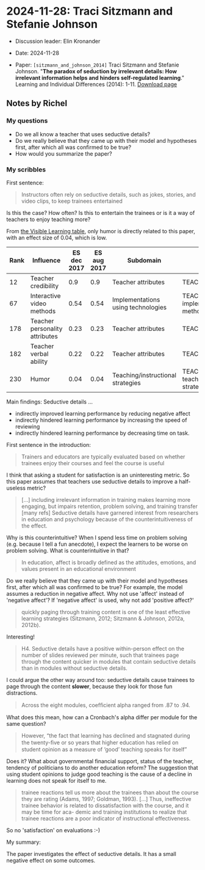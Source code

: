 # 2024-11-28: Traci Sitzmann and Stefanie Johnson

- Discussion leader: Elin Kronander

- Date: 2024-11-28
- Paper: `[sitzmann_and_johnson_2014]` Traci Sitzmann and Stefanie Johnson.
  "**The paradox of seduction by irrelevant details: How irrelevant information
  helps and hinders self-regulated learning**." Learning and Individual
  Differences (2014): 1-11.
  [Download page](https://doi.org/10.1016/j.lindif.2014.05.009)


## Notes by Richel


### My questions

- Do we all know a teacher that uses seductive details?
- Do we really believe that they came up with their model and hypotheses
  first, after which all was confirmed to be true?
- How would you summarize the paper?

### My scribbles

First sentence:

> Instructors often rely on seductive details, such as jokes, stories,
> and video clips, to keep trainees entertained

Is this the case? How often? Is this to entertain the trainees or
is it a way of teachers to enjoy teaching more?

From
[the Visible Learning table](https://visible-learning.org/hattie-ranking-influences-effect-sizes-learning-achievement/),
only humor is directly related to this paper, with an effect size of 0.04,
which is low.

<!-- markdownlint-disable MD013 -->

Rank|Influence                       |ES dec 2017|ES aug 2017|Subdomain                          |Domain
----|--------------------------------|-----------|-----------|-----------------------------------|----------------------------------------------------
12  |Teacher credibility             |0.9        |0.9        |Teacher attributes                 |TEACHER
67  |Interactive video methods       |0.54       |0.54       |Implementations using technologies |TEACHING: Focus on implementation method
178 |Teacher personality attributes  |0.23       |0.23       |Teacher attributes                 |TEACHER
182 |Teacher verbal ability          |0.22       |0.22       |Teacher attributes                 |TEACHER
230 |Humor                           |0.04       |0.04       |Teaching/instructional strategies  |TEACHING: Focus on teaching/instructional strategies

<!-- markdownlint-enable MD013 -->

Main findings: Seductive details ...

- indirectly improved learning performance by reducing negative affect
- indirectly hindered learning performance by increasing the speed of reviewing
- indirectly hindered learning performance by decreasing time on task.

First sentence in the introduction:

> Trainers and educators are typically evaluated based on whether
> trainees enjoy their courses and feel the course is useful

I think that asking a student for satisfaction is an uninteresting
metric. So this paper assumes that teachers use seductive details
to improve a half-useless metric?

> [...] including irrelevant information in training
> makes learning more engaging, but impairs retention,
> problem solving, and training transfer [many refs]
> Seductive details have garnered interest from researchers in
> education and psychology because of the counterintuitiveness of the effect.

Why is this counterintuitive? When I spend less time on problem solving
(e.g. because I tell a fun anecdote),
I expect the learners to be worse on problem solving.
What is counterintuitive in that?


> In education, affect is broadly defined as the attitudes, emotions,
> and values present in an educational environment

Do we really believe that they came up with their model and hypotheses
first, after which all was confirmed to be true? For example,
the model assumes a reduction in negative affect. Why not use 'affect'
instead of 'negative affect'? If 'negative affect' is used,
why not add 'positive affect?'


> quickly paging through training content is one of the least effective
> learning strategies (Sitzmann, 2012; Sitzmann & Johnson, 2012a, 2012b).

Interesting!

> H4. Seductive details have a positive within-person effect on the
> number of slides reviewed per minute, such that trainees page through
> the content quicker in modules that contain seductive details than in
> modules without seductive details.

I could argue the other way around too: seductive details
cause trainees to page through the content **slower**, because
they look for those fun distractions.

> Across the eight modules, coefﬁcient alpha
> ranged from .87 to .94.

What does this mean, how can a Cronbach's alpha
differ per module for the same question?

> However, “the
> fact that learning has declined and stagnated during the twenty-ﬁve
> or so years that higher education has relied on student opinion as a
> measure of ‘good’ teaching speaks for itself”

Does it? What about governmental financial support, status of the
teacher, tendency of politicians to do another education
reform? The suggestion that using student opinions to judge
good teaching is the cause of a decline in learning does
not speak for itself to me.

> trainee reactions tell us more about the trainees
> than about the course they are
> rating (Adams, 1997; Goldman, 1993).
> [...]
> Thus, ineffective trainee behavior
> is related to dissatisfaction with the course, and it may be time for aca-
> demic and training institutions to realize that trainee reactions are a
> poor indicator of instructional effectiveness.

So no 'satisfaction' on evaluations :-)

My summary:

The paper investigates the effect of seductive details.
It has a small negative effect on some outcomes.
